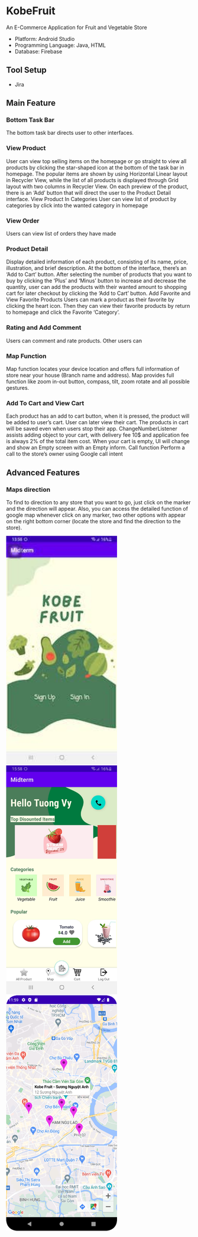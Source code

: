 # KobeFruit
An E-Commerce Application for Fruit and Vegetable Store

- Platform: Android Studio
- Programming Language: Java, HTML
- Database: Firebase

## Tool Setup ##
- Jira

## Main Feature ##
### Bottom Task Bar
The bottom task bar directs user to other interfaces.
 
### View Product
User can view top selling items on the homepage or go straight to view all products by clicking the star-shaped icon at the bottom of the task bar in homepage. The popular items are shown by using Horizontal Linear layout in Recycler View, while the list of all products is displayed through Grid layout with two columns in Recycler View.
On each preview of the product, there is an ‘Add’ button that will direct the user to the Product Detail interface. 
View Product In Categories
User can view list of product by categories by click into the wanted category in homepage

### View Order
Users can view list of orders they have made

### Product Detail
Display detailed information of each product, consisting of its name, price, illustration, and brief description.
At the bottom of the interface, there’s an ‘Add to Cart’ button. After selecting the number of products that you want to buy by clicking the ‘Plus’ and ‘Minus’ button to increase and decrease the quantity, user can add the products with their wanted amount to shopping cart for later checkout by clicking the ‘Add to Cart’ button.
Add Favorite and View Favorite Products
Users can mark a product as their favorite by clicking the heart icon. Then they can view their favorite products by return to homepage and click the Favorite ‘Category’.

### Rating and Add Comment
Users can comment and rate products. Other users can 

### Map Function
Map function locates your device location and offers full information of store near your house (Branch name and address). Map provides full function like zoom in-out button, compass, tilt, zoom rotate and all possible gestures.

### Add To Cart and View Cart
Each product has an add to cart button, when it is pressed, the product will be added to user’s cart. User can later view their cart. The products in cart will be saved even when users stop their app.
ChangeNumberListener assists adding object to your cart, with delivery fee 10$ and application fee is always 2% of the total item cost. When your cart is empty, UI will change and show an Empty screen with an Empty inform.
Call function
Perform a call to the store’s owner using Google call intent
## Advanced Features ##
### Maps direction
To find to direction to any store that you want to go, just click on the marker and the direction will appear. Also, you can access the detailed function of google map whenever click on any marker, two other options with appear on the right bottom corner (locate the store and find the direction to the store).

<p float="left">
  <img src="/Pic1.jpg" width="300" />
  <img src="/Pic2.jpg" width="300" /> 
  <img src="/Picture1.png" width="300" />
</p>

